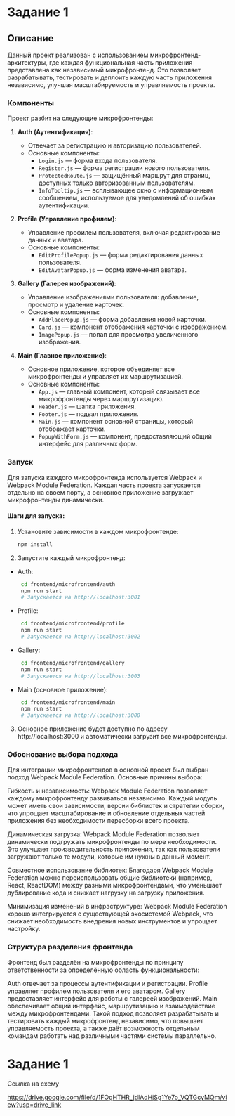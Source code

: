 # Задание 1

## Описание

Данный проект реализован с использованием микрофронтенд-архитектуры, где каждая функциональная часть приложения представлена как независимый микрофронтенд. Это позволяет разрабатывать, тестировать и деплоить каждую часть приложения независимо, улучшая масштабируемость и управляемость проекта.

### Компоненты

Проект разбит на следующие микрофронтенды:

1. **Auth (Аутентификация)**:
   - Отвечает за регистрацию и авторизацию пользователей.
   - Основные компоненты:
     - `Login.js` — форма входа пользователя.
     - `Register.js` — форма регистрации нового пользователя.
     - `ProtectedRoute.js` — защищённый маршрут для страниц, доступных только авторизованным пользователям.
     - `InfoTooltip.js` — всплывающее окно с информационным сообщением, используемое для уведомлений об ошибках аутентификации.

2. **Profile (Управление профилем)**:
   - Управление профилем пользователя, включая редактирование данных и аватара.
   - Основные компоненты:
     - `EditProfilePopup.js` — форма редактирования данных пользователя.
     - `EditAvatarPopup.js` — форма изменения аватара.

3. **Gallery (Галерея изображений)**:
   - Управление изображениями пользователя: добавление, просмотр и удаление карточек.
   - Основные компоненты:
     - `AddPlacePopup.js` — форма добавления новой карточки.
     - `Card.js` — компонент отображения карточки с изображением.
     - `ImagePopup.js` — попап для просмотра увеличенного изображения.

4. **Main (Главное приложение)**:
   - Основное приложение, которое объединяет все микрофронтенды и управляет их маршрутизацией.
   - Основные компоненты:
     - `App.js` — главный компонент, который связывает все микрофронтенды через маршрутизацию.
     - `Header.js` — шапка приложения.
     - `Footer.js` — подвал приложения.
     - `Main.js` — компонент основной страницы, который отображает карточки.
     - `PopupWithForm.js` — компонент, предоставляющий общий интерфейс для различных форм.
   
### Запуск

Для запуска каждого микрофронтенда используется Webpack и Webpack Module Federation. Каждая часть проекта запускается отдельно на своем порту, а основное приложение загружает микрофронтенды динамически.

#### Шаги для запуска:

1. Установите зависимости в каждом микрофронтенде:
   ```bash
   npm install

2. Запустите каждый микрофронтенд:

- Auth:
   ```bash
    cd frontend/microfrontend/auth
    npm run start
    # Запускается на http://localhost:3001


- Profile:
   ```bash
    cd frontend/microfrontend/profile
    npm run start
    # Запускается на http://localhost:3002


- Gallery:
   ```bash
    cd frontend/microfrontend/gallery
    npm run start
    # Запускается на http://localhost:3003

- Main (основное приложение):
   ```bash
    cd frontend/microfrontend/main
    npm run start
    # Запускается на http://localhost:3000

3. Основное приложение будет доступно по адресу http://localhost:3000 и автоматически загрузит все микрофронтенды.

### Обоснование выбора подхода
Для интеграции микрофронтендов в основной проект был выбран подход Webpack Module Federation. Основные причины выбора:

Гибкость и независимость: Webpack Module Federation позволяет каждому микрофронтенду развиваться независимо. Каждый модуль может иметь свои зависимости, версии библиотек и стратегии сборки, что упрощает масштабирование и обновление отдельных частей приложения без необходимости пересборки всего проекта.

Динамическая загрузка: Webpack Module Federation позволяет динамически подгружать микрофронтенды по мере необходимости. Это улучшает производительность приложения, так как пользователи загружают только те модули, которые им нужны в данный момент.

Совместное использование библиотек: Благодаря Webpack Module Federation можно переиспользовать общие библиотеки (например, React, ReactDOM) между разными микрофронтендами, что уменьшает дублирование кода и снижает нагрузку на загрузку приложения.

Минимизация изменений в инфраструктуре: Webpack Module Federation хорошо интегрируется с существующей экосистемой Webpack, что снижает необходимость внедрения новых инструментов и упрощает настройку.

### Структура разделения фронтенда
Фронтенд был разделён на микрофронтенды по принципу ответственности за определённую область функциональности:

Auth отвечает за процессы аутентификации и регистрации.
Profile управляет профилем пользователя и его аватаром.
Gallery предоставляет интерфейс для работы с галереей изображений.
Main обеспечивает общий интерфейс, маршрутизацию и взаимодействие между микрофронтендами.
Такой подход позволяет разрабатывать и тестировать каждый микрофронтенд независимо, что повышает управляемость проекта, а также даёт возможность отдельным командам работать над различными частями системы параллельно.

# Задание 1

Ссылка на схему

https://drive.google.com/file/d/1FOgHTHR_jdlAdHjSg1Ye7o_VQTGcyMQm/view?usp=drive_link